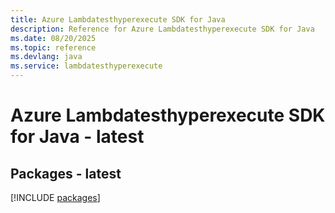 ```yaml
---
title: Azure Lambdatesthyperexecute SDK for Java
description: Reference for Azure Lambdatesthyperexecute SDK for Java
ms.date: 08/20/2025
ms.topic: reference
ms.devlang: java
ms.service: lambdatesthyperexecute
---
```

# Azure Lambdatesthyperexecute SDK for Java - latest
## Packages - latest
[!INCLUDE [packages](lambdatesthyperexecute-index.md)]
